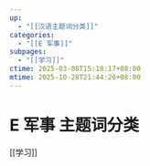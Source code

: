 ```yaml
---
up:
  - "[[汉语主题词分类]]"
categories:
  - "[[E 军事]]"
subpages:
  - "[[学习]]"
ctime: 2025-03-08T15:18:17+08:00
mtime: 2025-10-28T21:44:26+08:00
---
```


# E 军事 主题词分类

[[学习]]

